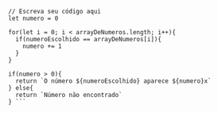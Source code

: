 ```function contaOcorrencias(arrayDeNumeros, numeroEscolhido) {
  // Escreva seu código aqui
  let numero = 0
  
  for(let i = 0; i < arrayDeNumeros.length; i++){
    if(numeroEscolhido == arrayDeNumeros[i]){
      numero += 1
    }
  }
  
  if(numero > 0){
    return `O número ${numeroEscolhido} aparece ${numero}x` 
  } else{
    return `Número não encontrado`
  } ```